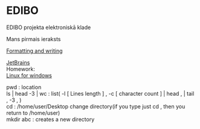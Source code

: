 # EDIBO
EDIBO projekta elektroniskā klade

Mans pirmais ieraksts

[Formatting and writing](https://help.github.com/en/github/writing-on-github/basic-writing-and-formatting-syntax)

[JetBrains](https://www.jetbrains.com/)  
Homework:  
[Linux for windows](https://www.pcworld.com/article/2955460/dual-booting-linux-with-windows-what-you-need-to-know.html)


pwd  : location  
ls | head -3 | wc : list( -l [ Lines length ] , -c [ character count ]  | head , | tail , -3 , )     
cd  : /home/user/Desktop change directory(if you type just cd , then you return to /home/user)    
mkdir abc : creates a new directory 
